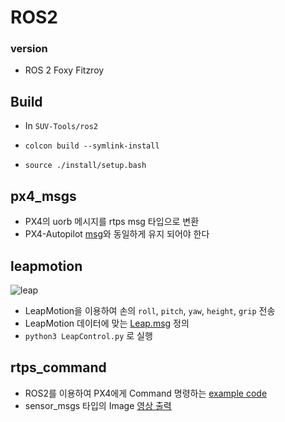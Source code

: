 # ROS2

### version
- ROS 2 Foxy Fitzroy


## Build

- In `SUV-Tools/ros2`


- `colcon build --symlink-install`


- `source ./install/setup.bash`


## px4_msgs

- PX4의 uorb 메시지를 rtps msg 타입으로 변환
- PX4-Autopilot [msg](https://github.com/SUV-Olympiad/PX4-Autopilot/tree/olympiad/msg)와 동일하게 유지 되어야 한다


## leapmotion

![leap](./images/leapmotion.gif)


- LeapMotion을 이용하여 손의 `roll`, `pitch`, `yaw`, `height`, `grip` 전송
- LeapMotion 데이터에 맞는 [Leap.msg](./src/suv_msgs/msg/Leap.msg) 정의
- `python3 LeapControl.py` 로 실행


## rtps_command

- ROS2를 이용하여 PX4에게 Command 명령하는 [example code](./src/rtps_command/rtps_command/test2.py)
- sensor_msgs 타입의 Image [영상 출력](./src/rtps_command/rtps_command/camera.py)